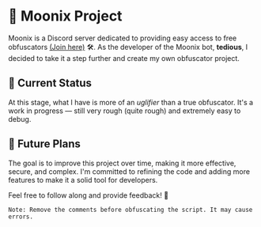 # 🌙 Moonix Project

Moonix is a Discord server dedicated to providing easy access to free obfuscators [(Join here)](https://discord.gg/Agdgwp8efW) 🛠️. As the developer of the Moonix bot, **tedious**, I decided to take it a step further and create my own obfuscator project. 

## 🚧 Current Status

At this stage, what I have is more of an *uglifier* than a true obfuscator. It's a work in progress — still very rough (quite rough) and extremely easy to debug. 

## 🔧 Future Plans

The goal is to improve this project over time, making it more effective, secure, and complex. I'm committed to refining the code and adding more features to make it a solid tool for developers.

Feel free to follow along and provide feedback! 🚀

`Note: Remove the comments before obfuscating the script. It may cause errors.`
